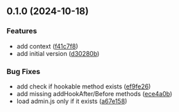 ## 0.1.0 (2024-10-18)


### Features

* add context ([f41c7f8](https://github.com/baumrock/RockJavaScriptHooks/commit/f41c7f8881cd00a2df4960f2d782e0b3be348ab5))
* add initial version ([d30280b](https://github.com/baumrock/RockJavaScriptHooks/commit/d30280b39caf0742d302af4d783a2ecab3d4df51))


### Bug Fixes

* add check if hookable method exists ([ef9fe26](https://github.com/baumrock/RockJavaScriptHooks/commit/ef9fe268adc62227ebf24d5c93b52401b4fd87a8))
* add missing addHookAfter/Before methods ([ece4a0b](https://github.com/baumrock/RockJavaScriptHooks/commit/ece4a0b3d0f4714ffe25c3b3ddc98383ecd8825a))
* load admin.js only if it exists ([a67e158](https://github.com/baumrock/RockJavaScriptHooks/commit/a67e1582c2c4cd56e1100a1fd2f020bc45b5053f))

